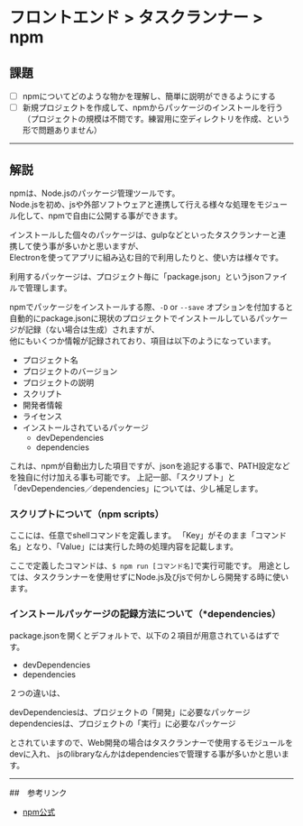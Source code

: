 # フロントエンド > タスクランナー > npm

## 課題

- [ ] npmについてどのような物かを理解し、簡単に説明ができるようにする
- [ ] 新規プロジェクトを作成して、npmからパッケージのインストールを行う（プロジェクトの規模は不問です。練習用に空ディレクトリを作成、という形で問題ありません）

---

## 解説

npmは、Node.jsのパッケージ管理ツールです。  
Node.jsを初め、jsや外部ソフトウェアと連携して行える様々な処理をモジュール化して、npmで自由に公開する事ができます。

インストールした個々のパッケージは、gulpなどといったタスクランナーと連携して使う事が多いかと思いますが、  
Electronを使ってアプリに組み込む目的で利用したりと、使い方は様々です。

利用するパッケージは、プロジェクト毎に「package.json」というjsonファイルで管理します。

npmでパッケージをインストールする際、`-D` or `--save`   オプションを付加すると自動的にpackage.jsonに現状のプロジェクトでインストールしているパッケージが記録（ない場合は生成）されますが、  
他にもいくつか情報が記録されており、項目は以下のようになっています。

- プロジェクト名
- プロジェクトのバージョン
- プロジェクトの説明
- スクリプト
- 開発者情報
- ライセンス
- インストールされているパッケージ
  - devDependencies
  - dependencies

これは、npmが自動出力した項目ですが、jsonを追記する事で、PATH設定などを独自に付け加える事も可能です。
上記一部、「スクリプト」と「devDependencies／dependencies」については、少し補足します。

<a name="npm_scripts"></a>
### スクリプトについて（npm scripts）

ここには、任意でshellコマンドを定義します。
「Key」がそのまま「コマンド名」となり、「Value」には実行した時の処理内容を記載します。

ここで定義したコマンドは、`$ npm run [コマンド名]`で実行可能です。
用途としては、タスクランナーを使用せずにNode.js及びjsで何かしら開発する時に使います。

<a name="npm_dependencies"></a>
### インストールパッケージの記録方法について（*dependencies）

package.jsonを開くとデフォルトで、以下の２項目が用意されているはずです。

- devDependencies
- dependencies

２つの違いは、

devDependenciesは、プロジェクトの「開発」に必要なパッケージ
dependenciesは、プロジェクトの「実行」に必要なパッケージ

とされていますので、Web開発の場合はタスクランナーで使用するモジュールをdevに入れ、
jsのlibraryなんかはdependenciesで管理する事が多いかと思います。

---

##　参考リンク

- [npm公式](https://www.npmjs.com/)
